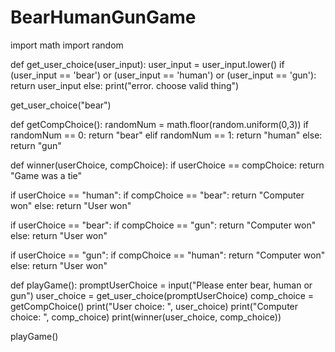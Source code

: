 # BearHumanGunGame

import math
import random

def get_user_choice(user_input):
  user_input = user_input.lower()
  if (user_input == 'bear') or (user_input == 'human') or (user_input == 'gun'):
    return user_input
  else:
    print("error. choose valid thing")

get_user_choice("bear")

def getCompChoice():
  randomNum = math.floor(random.uniform(0,3))
  if randomNum == 0:
    return "bear"
  elif randomNum == 1:
    return "human"
  else:
    return "gun"

def winner(userChoice, compChoice):
  if userChoice == compChoice:
    return "Game was a tie"
    
  if userChoice == "human":
    if compChoice == "bear":
      return "Computer won"
    else:
      return "User won"
      
  if userChoice == "bear":
    if compChoice == "gun":
      return "Computer won"
    else:
      return "User won"
      
  if userChoice == "gun":
    if compChoice == "human":
      return "Computer won"
    else:
      return "User won"
      
def playGame():
  promptUserChoice = input("Please enter bear, human or gun")
  user_choice = get_user_choice(promptUserChoice)
  comp_choice = getCompChoice()
  print("User choice: ", user_choice)
  print("Computer choice: ", comp_choice)
  print(winner(user_choice, comp_choice))
  
playGame()

